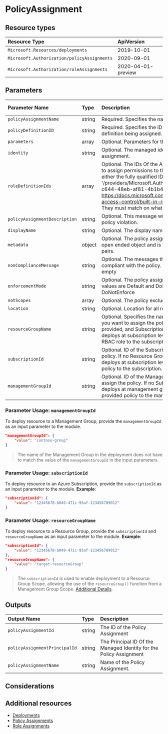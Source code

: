 # PolicyAssignment

## Resource types

|Resource Type|ApiVersion|
|:--|:--|
|`Microsoft.Resources/deployments`|2019-10-01|
|`Microsoft.Authorization/policyAssignments`|2020-09-01|
|`Microsoft.Authorization/roleAssignments`|2020-04-01-preview|

## Parameters

| Parameter Name | Type | Description | DefaultValue | Possible values |
| :-- | :-- | :-- | :-- | :-- |
| `policyAssignmentName` | string | Required. Specifies the name of the policy assignment. |  | |
| `policyDefinitionID` | string | Required. Specifies the ID of the policy definition or policy set definition being assigned. |  | |
| `parameters` | array | Optional. Parameters for the policy assignment if needed. |  | |
| `identity` | string | Optional. The managed identity associated with the policy assignment. |  | |
| `roleDefinitionIds` | array | Optional. The IDs Of the Azure Role Definition list that is used to assign permissions to the identity. You need to provide either the fully qualified ID in the following format: '/providers/Microsoft.Authorization/roleDefinitions/c2f4ef07-c644-48eb-af81-4b1b4947fb11'.. See https://docs.microsoft.com/en-us/azure/role-based-access-control/built-in-roles for the list IDs for built in Roles. They must match on what is on the policy definition |  | |
| `policyAssignmentDescription` | string | Optional. This message will be part of response in case of policy violation. |  | |
| `displayName` | string | Optional. The display name of the policy assignment. |  | |
| `metadata` | object | Optional. The policy assignment metadata. Metadata is an open ended object and is typically a collection of key value pairs. |  | |
| `nonComplianceMessage` | string | Optional. The messages that describe why a resource is non-compliant with the policy. If not provided will be replaced with empty |  | |
| `enforcementMode` | string | Optional. The policy assignment enforcement mode. Possible values are Default and DoNotEnforce. - Default or DoNotEnforce |  | |
| `notScopes` | array | Optional. The policy excluded scopes |  | |
| `location` | string | Optional. Location for all resources. |  | |
| `resourceGroupName` | string | Optional. Specifies the name of the resource group where you want to assign the policy. If no Resource Group name is provided, and Subscription ID is provided, the module deploys at subscription level, therefore assigns the provided RBAC role to the subscription. | | 
| `subscriptionId` | string | Optional. ID of the Subscription where you want to assign the policy. If no Resource Group name is provided, the module deploys at subscription level, therefore assigns the provided policy to the subscription. | | 
| `managementGroupId` | string | Optional. ID of the Management Group where you want to assign the policy. If no Subscription is provided, the module deploys at management group level, therefore assigns the provided policy to the management group. | | 


### Parameter Usage: `managementGroupId`

To deploy resource to a Management Group, provide the `managementGroupId` as an input parameter to the module.

```json
"managementGroupId": {
	"value": "contoso-group"
}
```

> The name of the Management Group in the deployment does not have to match the value of the `managementGroupId` in the input parameters. 

### Parameter Usage: `subscriptionId`

To deploy resource to an Azure Subscription, provide the `subscriptionId` as an input parameter to the module. **Example**:

```json
"subscriptionId": {
	"value": "12345678-b049-471c-95af-123456789012"
}
```

### Parameter Usage: `resourceGroupName`

To deploy resource to a Resource Group, provide the `subscriptionId` and `resourceGroupName` as an input parameter to the module. **Example**:

```json
"subscriptionId": {
	"value": "12345678-b049-471c-95af-123456789012"
},
"resourceGroupName": {
	"value": "target-resourceGroup"
}
```
> The `subscriptionId` is used to enable deployment to a Resource Group Scope, allowing the use of the `resourceGroup()` function from a Management Group Scope. [Additional Details](https://github.com/Azure/bicep/pull/1420).

## Outputs

| Output Name | Type | Description |
| :-- | :-- | :-- |
| `policyAssignmentId` | string | The ID of the Policy Assignment |
| `policyAssignmentPrincipalId` | string | The Principal ID Of the Managed Identity for the Policy Assignment |
| `policyAssignmentName` | string | Name of the Policy Assignment. |

## Considerations

## Additional resources

- [Deployments](https://docs.microsoft.com/en-us/azure/templates/Microsoft.Resources/2018-02-01/deployments)
- [Policy Assignments](https://docs.microsoft.com/en-us/azure/templates/microsoft.authorization/policyassignments?tabs=bicep)
- [Role Assignments](https://docs.microsoft.com/en-us/azure/templates/microsoft.authorization/roleassignments?tabs=bicep)
